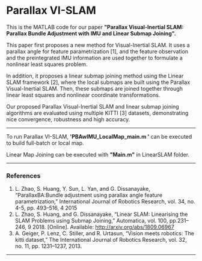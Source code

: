 # Parallax VI-SLAM

This is the MATLAB code for our paper **"Parallax Visual-Inertial SLAM: Parallax Bundle Adjustment with IMU and Linear Submap Joining".**

This paper first proposes a new method for Visual-Inertial SLAM. It uses a parallax angle for feature parametrization [1], and the feature observation and the preintegrated IMU information are used together to formulate a nonlinear least squares problem.

In addition, it proposes a linear submap joining method using the Linear SLAM framework [2], where the local submaps are built using the Parallax Visual-Inertial SLAM. Then, these submaps are joined together through linear least squares and nonlinear coordinate transformations.

Our proposed Parallax Visual-Inertial SLAM and linear submap joining algorithms are evaluated using multiple KITTI [3] datasets, demonstrating nice convergence, robustness and high accuracy.

----

To run Parallax VI-SLAM, **'PBAwIMU_LocalMap_main.m '** can be executed to build full-batch or local map. 

Linear Map Joining can be executed with **"Main.m"** in LinearSLAM folder.                   
                                
----         
### References
1. L. Zhao, S. Huang, Y. Sun, L. Yan, and G. Dissanayake, “ParallaxBA:Bundle adjustment using parallax angle feature parametrization,” International Journal of Robotics Research, vol. 34, no. 4-5, pp. 493–516, 4 2015
2. L. Zhao, S. Huang, and G. Dissanayake, “Linear SLAM: Linearising the SLAM Problems using Submap Joining,” Automatica, vol. 100, pp.231–246, 9 2018. [Online]. Available: http://arxiv.org/abs/1809.06967
3.  A. Geiger, P. Lenz, C. Stiller, and R. Urtasun, “Vision meets robotics: The kitti dataset,” The International Journal of Robotics Research, vol. 32, no. 11, pp. 1231–1237, 2013.
----
